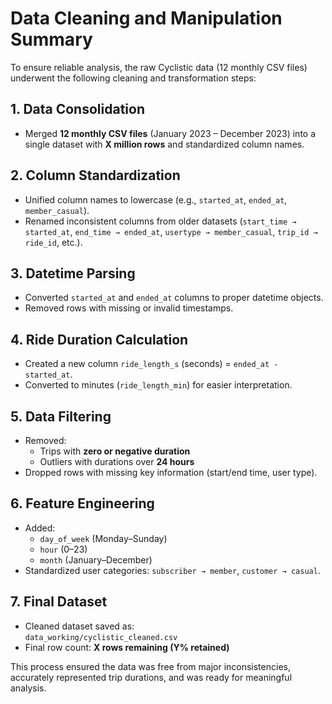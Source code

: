 # Data Cleaning and Manipulation Summary

To ensure reliable analysis, the raw Cyclistic data (12 monthly CSV files) underwent the following cleaning and transformation steps:

## 1. Data Consolidation
- Merged **12 monthly CSV files** (January 2023 – December 2023) into a single dataset with **X million rows** and standardized column names.

## 2. Column Standardization
- Unified column names to lowercase (e.g., `started_at`, `ended_at`, `member_casual`).
- Renamed inconsistent columns from older datasets (`start_time → started_at`, `end_time → ended_at`, `usertype → member_casual`, `trip_id → ride_id`, etc.).

## 3. Datetime Parsing
- Converted `started_at` and `ended_at` columns to proper datetime objects.
- Removed rows with missing or invalid timestamps.

## 4. Ride Duration Calculation
- Created a new column `ride_length_s` (seconds) = `ended_at - started_at`.
- Converted to minutes (`ride_length_min`) for easier interpretation.

## 5. Data Filtering
- Removed:
  - Trips with **zero or negative duration**
  - Outliers with durations over **24 hours**
- Dropped rows with missing key information (start/end time, user type).

## 6. Feature Engineering
- Added:
  - `day_of_week` (Monday–Sunday)
  - `hour` (0–23)
  - `month` (January–December)
- Standardized user categories: `subscriber → member`, `customer → casual`.

## 7. Final Dataset
- Cleaned dataset saved as:  
  `data_working/cyclistic_cleaned.csv`  
- Final row count: **X rows remaining (Y% retained)**

This process ensured the data was free from major inconsistencies, accurately represented trip durations, and was ready for meaningful analysis.

